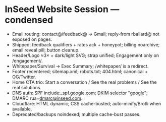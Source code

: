 # InSeed Website Session — condensed
- Email routing: contact@/feedback@ → Gmail; reply-from rballard@ not exposed on pages.
- Shipped: feedback qualifiers + rates ack + honeypot; billing noarchive; email reveal pill; button cleanup.
- Header/Logo ≈3× + dark/light SVG; strap unified; Engagement only on /engagement/.
- Whitepaper/Survival → Exec Summary; /whitepaper/ is a redirect.
- Footer recentered; sitemap.xml; robots.txt; 404.html; canonical + OG/Twitter.
- Home CTA trio: Start a conversation / See the real problems / See the real solutions.
- DNS auth: SPF include:_spf.google.com; DKIM selector "google"; DMARC rua=dmarc@inseed.com.
- Cloudflare: HTML dynamic; CSS cache-busted; auto-minify/Brotli when available.
- Deprecated/backups noindexed; multiple cache-bust passes.
